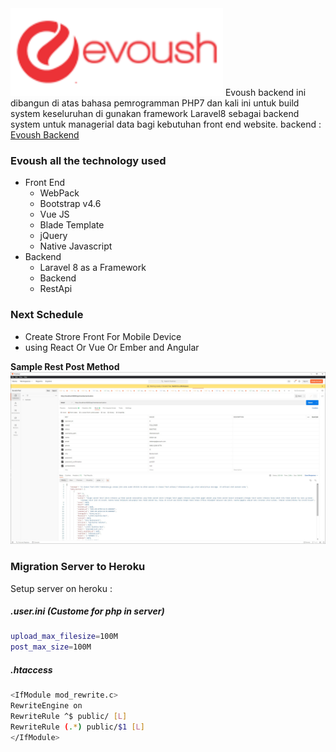 <img src="https://raw.githubusercontent.com/codesyariah122/bahan-evoush/4d2ea5ca618f3dd8c1bd3be7e9f172d3664ba67e/images/logo/evoush_logo_header.svg"/>
Evoush backend ini dibangun di atas bahasa pemrogramman PHP7 dan kali ini untuk build system keseluruhan di gunakan framework Laravel8 sebagai backend system untuk managerial data bagi kebutuhan front end website.  
backend : <a href="https://app.evoush.com">Evoush Backend</a>  

### Evoush all the technology used
* Front End
    - WebPack
    - Bootstrap v4.6
    - Vue JS
    - Blade Template
    - jQuery
    - Native Javascript
* Backend 
    - Laravel 8 as a Framework
    - Backend
    - RestApi

### Next Schedule
* Create Strore Front For Mobile Device
* using React Or Vue Or Ember and Angular


**Sample Rest Post Method**  
<img src="https://raw.githubusercontent.com/codesyariah122/evoush-website/new_evoush_branch/sample_post_method_api.jpg">




### Migration Server to Heroku  

Setup server on heroku : 

##### .user.ini (Custome for php in server)  
```bash
upload_max_filesize=100M
post_max_size=100M
```

##### .htaccess  

```bash
<IfModule mod_rewrite.c>
RewriteEngine on
RewriteRule ^$ public/ [L]
RewriteRule (.*) public/$1 [L]
</IfModule>
```  